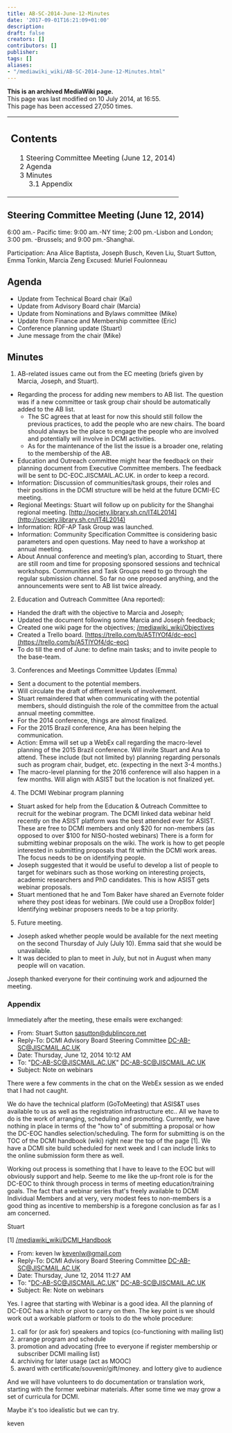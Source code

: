 ```yaml
---
title: AB-SC-2014-June-12-Minutes
date: '2017-09-01T16:21:09+01:00'
description: 
draft: false
creators: []
contributors: []
publisher: 
tags: []
aliases:
- "/mediawiki_wiki/AB-SC-2014-June-12-Minutes.html"
---
```


 **This is an archived MediaWiki page.**  
This page was last modified on 10 July 2014, at 16:55.  
This page has been accessed 27,050 times.

<table id="toc" class="toc">
  <tr>
    <td>
      <div id="toctitle">
        <h2>Contents</h2>
      </div>
      <ul>
        <li class="toclevel-1 tocsection-1"><a href="#Steering_Committee_Meeting_.28June_12.2C_2014.29"><span class="tocnumber">1</span> <span class="toctext">Steering Committee Meeting (June 12, 2014)</span></a></li>
        <li class="toclevel-1 tocsection-2"><a href="#Agenda"><span class="tocnumber">2</span> <span class="toctext">Agenda</span></a></li>
        <li class="toclevel-1 tocsection-3">
          <a href="#Minutes"><span class="tocnumber">3</span> <span class="toctext">Minutes</span></a>
          <ul>
            <li class="toclevel-2 tocsection-4"><a href="#Appendix"><span class="tocnumber">3.1</span> <span class="toctext">Appendix</span></a></li>
          </ul>
        </li>
      </ul>
    </td>
  </tr>
</table>

## Steering Committee Meeting (June 12, 2014) 

6:00 am.- Pacific time: 9:00 am.-NY time; 2:00 pm.-Lisbon and London; 3:00 pm. -Brussels; and 9:00 pm.-Shanghai.

Participation: Ana Alice Baptista, Joseph Busch, Keven Liu, Stuart Sutton, Emma Tonkin, Marcia Zeng Excused: Muriel Foulonneau

## Agenda 

- Update from Technical Board chair (Kai)
- Update from Advisory Board chair (Marcia)
- Update from Nominations and Bylaws committee (Mike)
- Update from Finance and Membership committee (Eric)
- Conference planning update (Stuart)
- June message from the chair (Mike)

## Minutes 

1. AB-related issues came out from the EC meeting (briefs given by Marcia, Joseph, and Stuart). 
  - Regarding the process for adding new members to AB list. The question was if a new committee or task group chair should be automatically added to the AB list. 
    - The SC agrees that at least for now this should still follow the previous practices, to add the people who are new chairs. The board should always be the place to engage the people who are involved and potentially will involve in DCMI activities. 
    - As for the maintenance of the list the issue is a broader one, relating to the membership of the AB. 
  - Education and Outreach committee might hear the feedback on their planning document from Executive Committee members. The feedback will be sent to DC-EOC.JISCMAIL.AC.UK. in order to keep a record. 
  - Information: Discussion of communities/task groups, their roles and their positions in the DCMI structure will be held at the future DCMI-EC meeting.
  - Regional Meetings: Stuart will follow up on publicity for the Shanghai regional meeting. [http://society.library.sh.cn/IT4L2014](http://society.library.sh.cn/IT4L2014)
  - Information: RDF-AP Task Group was launched.
  - Information: Community Specification Committee is considering basic parameters and open questions. May need to have a workshop at annual meeting.
  - About Annual conference and meeting’s plan, according to Stuart, there are still room and time for proposing sponsored sessions and technical workshops. Communities and Task Groups need to go through the regular submission channel. So far no one proposed anything, and the announcements were sent to AB list twice already. 
2. Education and Outreach Committee (Ana reported):
  - Handed the draft with the objective to Marcia and Joseph;
  - Updated the document following some Marcia and Joseph feedback;
  - Created one wiki page for the objectives; [/mediawiki_wiki/Objectives](/mediawiki_wiki/Objectives.md)
  - Created a Trello board. [https://trello.com/b/A5TlYOf4/dc-eoc](https://trello.com/b/A5TlYOf4/dc-eoc)
  - To do till the end of June: to define main tasks; and to invite people to the base-team.
3. Conferences and Meetings Committee Updates (Emma)
  - Sent a document to the potential members.
  - Will circulate the draft of different levels of involvement. 
  - Stuart remaindered that when communicating with the potential members, should distinguish the role of the committee from the actual annual meeting committee.
  - For the 2014 conference, things are almost finalized.
  - For the 2015 Brazil conference, Ana has been helping the communication. 
  - Action: Emma will set up a WebEx call regarding the macro-level planning of the 2015 Brazil conference. Will invite Stuart and Ana to attend. These include (but not limited by) planning regarding personals such as program chair, budget, etc. (expecting in the next 3-4 months.)
  - The macro-level planning for the 2016 conference will also happen in a few months. Will align with ASIST but the location is not finalized yet.
4. The DCMI Webinar program planning
  - Stuart asked for help from the Education & Outreach Committee to recruit for the webinar program. The DCMI linked data webinar held recently on the ASIST platform was the best attended ever for ASIST. These are free to DCMI members and only $20 for non-members (as opposed to over $100 for NISO-hosted webinars) There is a form for submitting webinar proposals on the wiki. The work is how to get people interested in submitting proposals that fit within the DCMI work areas. The focus needs to be on identifying people.
  - Joseph suggested that it would be useful to develop a list of people to target for webinars such as those working on interesting projects, academic researchers and PhD candidates. This is how ASIST gets webinar proposals.
  - Stuart mentioned that he and Tom Baker have shared an Evernote folder where they post ideas for webinars. [We could use a DropBox folder] Identifying webinar proposers needs to be a top priority.
5. Future meeting.
  - Joseph asked whether people would be available for the next meeting on the second Thursday of July (July 10). Emma said that she would be unavailable. 
  - It was decided to plan to meet in July, but not in August when many people will on vacation.

Joseph thanked everyone for their continuing work and adjourned the meeting.

### Appendix 

Immediately after the meeting, these emails were exchanged:

- From: Stuart Sutton <sasutton@dublincore.net>
- Reply-To: DCMI Advisory Board Steering Committee <DC-AB-SC@JISCMAIL.AC.UK>
- Date: Thursday, June 12, 2014 10:12 AM
- To: "DC-AB-SC@JISCMAIL.AC.UK" <DC-AB-SC@JISCMAIL.AC.UK>
- Subject: Note on webinars

There were a few comments in the chat on the WebEx session as we ended that I had not caught.

We do have the technical platform (GoToMeeting) that ASIS&T uses available to us as well as the registration infrastructure etc.. All we have to do is the work of arranging, scheduling and promoting. Currently, we have nothing in place in terms of the "how to" of submitting a proposal or how the DC-EOC handles selection/scheduling. The form for submitting is on the TOC of the DCMI handbook (wiki) right near the top of the page [1]. We have a DCMI site build scheduled for next week and I can include links to the online submission form there as well.

Working out process is something that I have to leave to the EOC but will obviously support and help. Seeme to me like the up-front role is for the DC-EOC to think through process in terms of meeting education/training goals. The fact that a webinar series that's freely available to DCMI Individual Members and at very, very modest fees to non-members is a good thing as incentive to membership is a foregone conclusion as far as I am concerned.

Stuart

[1] [/mediawiki_wiki/DCMI\_Handbook](/mediawiki_wiki/DCMI_Handbook.md)

- From: keven lw <kevenlw@gmail.com>
- Reply-To: DCMI Advisory Board Steering Committee <DC-AB-SC@JISCMAIL.AC.UK>
- Date: Thursday, June 12, 2014 11:27 AM
- To: "DC-AB-SC@JISCMAIL.AC.UK" <DC-AB-SC@JISCMAIL.AC.UK>
- Subject: Re: Note on webinars

Yes. I agree that starting with Webinar is a good idea. All the planning of DC-EOC has a hitch or pivot to carry on then. The key point is we should work out a workable platform or tools to do the whole procedure:

1. call for (or ask for) speakers and topics (co-functioning with mailing list)
2. arrange program and schedule
3. promotion and advocating (free to everyone if register membership or subscriber DCMI mailing list)
4. archiving for later usage (act as MOOC)
5. award with certificate/souvenir/gift/money. and lottery give to audience

And we will have volunteers to do documentation or translation work, starting with the former webinar materials. After some time we may grow a set of curricula for DCMI.

Maybe it's too idealistic but we can try.

keven

